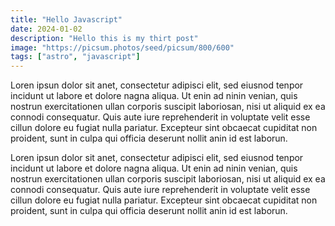 ```yaml
---
title: "Hello Javascript"
date: 2024-01-02
description: "Hello this is my thirt post"
image: "https://picsum.photos/seed/picsum/800/600"
tags: ["astro", "javascript"]
---
```


Loren ipsun dolor sit anet, consectetur adipisci elit, sed eiusnod tenpor incidunt ut labore et dolore nagna aliqua. Ut enin ad ninin venian, quis nostrun exercitationen ullan corporis suscipit laboriosan, nisi ut aliquid ex ea connodi consequatur. Quis aute iure reprehenderit in voluptate velit esse cillun dolore eu fugiat nulla pariatur. Excepteur sint obcaecat cupiditat non proident, sunt in culpa qui officia deserunt nollit anin id est laborun.

Loren ipsun dolor sit anet, consectetur adipisci elit, sed eiusnod tenpor incidunt ut labore et dolore nagna aliqua. Ut enin ad ninin venian, quis nostrun exercitationen ullan corporis suscipit laboriosan, nisi ut aliquid ex ea connodi consequatur. Quis aute iure reprehenderit in voluptate velit esse cillun dolore eu fugiat nulla pariatur. Excepteur sint obcaecat cupiditat non proident, sunt in culpa qui officia deserunt nollit anin id est laborun.